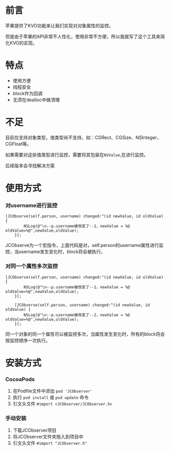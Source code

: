 # 前言

苹果提供了KVO功能来让我们实现对对象属性的监控。

但是由于苹果的API非常不人性化，使用非常不方便，所以我就写了这个工具来简化KVO的实现。

# 特点

* 使用方便
* 线程安全
* block作为回调
* 无须在dealloc中做清理

# 不足

目前仅支持对象类型，值类型尚不支持，如：CGRect、CGSize、NSInteger，CGFloat等。

如果需要对这些值类型进行监控，需要将其包装在`NSValue`,在进行监控。

后续版本会寻找解决方案

# 使用方式

### 对username进行监控

```
[JCObserve(self.person, username) changed:^(id newValue, id oldValue) {
        NSLog(@"\n--p.username被改变了--1，newValue = %@ oldValue=%@",newValue,oldValue);
    }];
```
JCObserve为一个宏指令，上面代码是对，self.person的username属性进行监控，当username发生变化时，block将会被执行。

### 对同一个属性多次监控

```
[JCObserve(self.person, username) changed:^(id newValue, id oldValue) {
        NSLog(@"\n--p.username被改变了--1，newValue = %@ oldValue=%@",newValue,oldValue);
    }];

    [JCObserve(self.person, username) changed:^(id newValue, id oldValue) {
        NSLog(@"\n--p.username被改变了--2，newValue = %@ oldValue=%@",newValue,oldValue);
    }];
```
同一个对象的同一个属性可以被监控多次，当属性发生变化时，所有的block将会按监控顺序一次执行。

# 安装方式

### CocoaPods

1. 在Podfile文件中添加 `pod 'JCObserver'`
2. 执行 `pod install` 或 `pod update` 命令
3. 引文头文件 `#import <JCObserver/JCObserver.h>`

### 手动安装

1. 下载JCObserver项目
2. 将JCObserver文件夹拖入到项目中
3. 引文头文件 `#import "JCObserver.h"`

